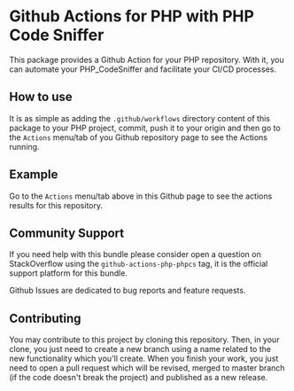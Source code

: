 # Github Actions for PHP with PHP Code Sniffer
This package provides a Github Action for your PHP repository. With it, you can automate your PHP_CodeSniffer and facilitate your CI/CD processes.

## How to use
It is as simple as adding the `.github/workflows` directory content of this package to your PHP project, commit, push it to your origin and then
go to the `Actions` menu/tab of you Github repository page to see the Actions running. 

## Example
Go to the `Actions` menu/tab above in this Github page to see the actions results for this repository.

## Community Support
If you need help with this bundle please consider open a question on StackOverflow using the `github-actions-php-phpcs` tag, 
it is the official support platform for this bundle.

Github Issues are dedicated to bug reports and feature requests.

## Contributing
You may contribute to this project by cloning this repository. Then, in your clone, you just need to create a new branch using a name related to the new functionality which you'll create.
When you finish your work, you just need to open a pull request which will be revised, merged to master branch (if the code doesn't break the project) and published as a new release. 